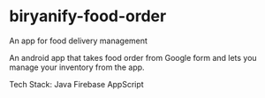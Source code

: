 # biryanify-food-order
An app for food delivery management

An android app that takes food order from Google form and lets you manage your inventory from the app. 

Tech Stack:
Java
Firebase
AppScript
